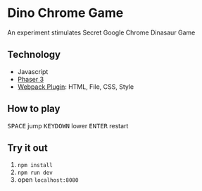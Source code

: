 # Dino Chrome Game

An experiment stimulates Secret Google Chrome Dinasaur Game

## Technology

* Javascript
* [Phaser 3](https://phaser.io/phaser3)
* [Webpack Plugin](https://webpack.js.org/plugins/): HTML, File, CSS, Style

## How to play

<kbd>SPACE</kbd> jump
<kbd>KEYDOWN</kbd> lower
<kbd>ENTER</kbd> restart

## Try it out

1. ```npm install```
2. ```npm run dev```
3. open ```localhost:8080```

